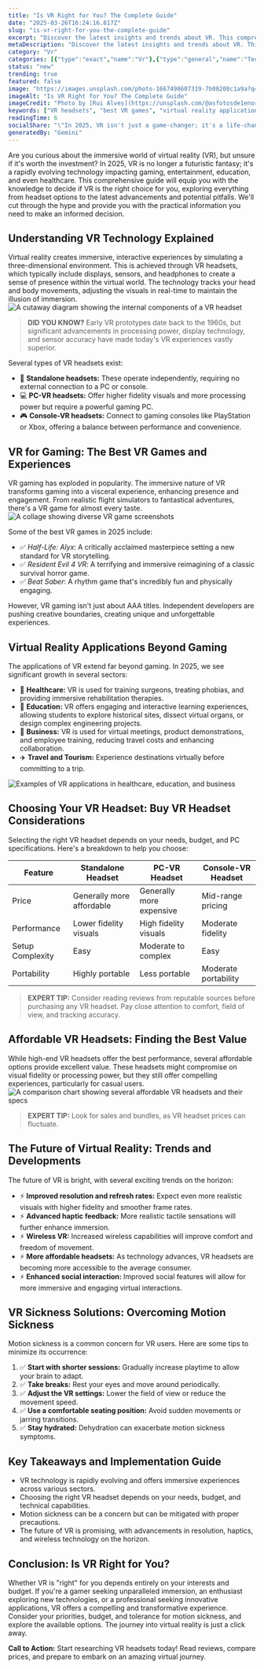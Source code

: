 ```yaml
---
title: "Is VR Right for You? The Complete Guide"
date: "2025-03-26T16:24:16.817Z"
slug: "is-vr-right-for-you-the-complete-guide"
excerpt: "Discover the latest insights and trends about VR. This comprehensive guide covers everything you need to know about VR in 2025."
metaDescription: "Discover the latest insights and trends about VR. This comprehensive guide covers everything you need to know about VR in 2025."
category: "Vr"
categories: [{"type":"exact","name":"Vr"},{"type":"general","name":"Technology"},{"type":"medium","name":"Computer Graphics"},{"type":"specific","name":"3D Modeling"},{"type":"niche","name":"Facial Animation"}]
status: "new"
trending: true
featured: false
image: "https://images.unsplash.com/photo-1667498607319-7b08208c1a9a?q=85&w=1200&fit=max&fm=webp&auto=compress"
imageAlt: "Is VR Right for You? The Complete Guide"
imageCredit: "Photo by [Rui Alves](https://unsplash.com/@asfotosde1enorme) on Unsplash"
keywords: ["VR headsets", "best VR games", "virtual reality applications", "VR technology explained", "buy VR headset", "affordable VR headsets", "future of virtual reality", "VR for gaming", "virtual reality experiences", "VR sickness solutions"]
readingTime: 6
socialShare: "\"In 2025, VR isn't just a game-changer; it's a life-changer, transforming education, healthcare, and business in ways we're only beginning to understand.\""
generatedBy: "Gemini"
---
```




Are you curious about the immersive world of virtual reality (VR), but unsure if it's worth the investment?  In 2025, VR is no longer a futuristic fantasy; it's a rapidly evolving technology impacting gaming, entertainment, education, and even healthcare. This comprehensive guide will equip you with the knowledge to decide if VR is the right choice for you, exploring everything from headset options to the latest advancements and potential pitfalls.  We'll cut through the hype and provide you with the practical information you need to make an informed decision.

## Understanding VR Technology Explained

Virtual reality creates immersive, interactive experiences by simulating a three-dimensional environment.  This is achieved through VR headsets, which typically include displays, sensors, and headphones to create a sense of presence within the virtual world.  The technology tracks your head and body movements, adjusting the visuals in real-time to maintain the illusion of immersion.  ![A cutaway diagram showing the internal components of a VR headset](https://images.unsplash.com/photo-1667498606907-1f53824a8105?q=85&w=1200&fit=max&fm=webp&auto=compress)

> **DID YOU KNOW?**  Early VR prototypes date back to the 1960s, but significant advancements in processing power, display technology, and sensor accuracy have made today's VR experiences vastly superior.

Several types of VR headsets exist:

* 🔑 **Standalone headsets:** These operate independently, requiring no external connection to a PC or console.
* 💻 **PC-VR headsets:** Offer higher fidelity visuals and more processing power but require a powerful gaming PC.
* 🎮 **Console-VR headsets:** Connect to gaming consoles like PlayStation or Xbox, offering a balance between performance and convenience.

## VR for Gaming: The Best VR Games and Experiences

VR gaming has exploded in popularity.  The immersive nature of VR transforms gaming into a visceral experience, enhancing presence and engagement.  From realistic flight simulators to fantastical adventures, there's a VR game for almost every taste. ![A collage showing diverse VR game screenshots](https://images.unsplash.com/photo-1667498607319-7b08208c1a9a?q=85&w=1200&fit=max&fm=webp&auto=compress)

Some of the best VR games in 2025 include:

* ✅ *Half-Life: Alyx*: A critically acclaimed masterpiece setting a new standard for VR storytelling.
* ✅ *Resident Evil 4 VR*: A terrifying and immersive reimagining of a classic survival horror game.
* ✅ *Beat Saber*: A rhythm game that's incredibly fun and physically engaging.

However, VR gaming isn't just about AAA titles.  Independent developers are pushing creative boundaries, creating unique and unforgettable experiences.

## Virtual Reality Applications Beyond Gaming

The applications of VR extend far beyond gaming.  In 2025, we see significant growth in several sectors:

* 🏥 **Healthcare:** VR is used for training surgeons, treating phobias, and providing immersive rehabilitation therapies.
* 🏢 **Education:**  VR offers engaging and interactive learning experiences, allowing students to explore historical sites, dissect virtual organs, or design complex engineering projects.
* 💼 **Business:**  VR is used for virtual meetings, product demonstrations, and employee training, reducing travel costs and enhancing collaboration.
* ✈️ **Travel and Tourism:** Experience destinations virtually before committing to a trip.

![Examples of VR applications in healthcare, education, and business](https://images.unsplash.com/photo-1617802690658-1173a812650d?q=85&w=1200&fit=max&fm=webp&auto=compress)

## Choosing Your VR Headset: Buy VR Headset Considerations

Selecting the right VR headset depends on your needs, budget, and PC specifications.  Here's a breakdown to help you choose:

| Feature          | Standalone Headset     | PC-VR Headset         | Console-VR Headset    |
|-----------------|-----------------------|-----------------------|-----------------------|
| Price            | Generally more affordable | Generally more expensive | Mid-range pricing      |
| Performance      | Lower fidelity visuals  | High fidelity visuals   | Moderate fidelity      |
| Setup Complexity | Easy                  | Moderate to complex    | Easy                  |
| Portability      | Highly portable         | Less portable           | Moderate portability    |

> **EXPERT TIP:** Consider reading reviews from reputable sources before purchasing any VR headset.  Pay close attention to comfort, field of view, and tracking accuracy.

## Affordable VR Headsets: Finding the Best Value

While high-end VR headsets offer the best performance, several affordable options provide excellent value.  These headsets might compromise on visual fidelity or processing power, but they still offer compelling experiences, particularly for casual users.  ![A comparison chart showing several affordable VR headsets and their specs](https://images.unsplash.com/photo-1737125165160-4761730ea3ac?q=85&w=1200&fit=max&fm=webp&auto=compress)

> **EXPERT TIP:** Look for sales and bundles, as VR headset prices can fluctuate.

## The Future of Virtual Reality: Trends and Developments

The future of VR is bright, with several exciting trends on the horizon:

* ⚡ **Improved resolution and refresh rates:**  Expect even more realistic visuals with higher fidelity and smoother frame rates.
* ⚡ **Advanced haptic feedback:**  More realistic tactile sensations will further enhance immersion.
* ⚡ **Wireless VR:**  Increased wireless capabilities will improve comfort and freedom of movement.
* ⚡ **More affordable headsets:**  As technology advances, VR headsets are becoming more accessible to the average consumer.
* ⚡ **Enhanced social interaction:**  Improved social features will allow for more immersive and engaging virtual interactions.

## VR Sickness Solutions: Overcoming Motion Sickness

Motion sickness is a common concern for VR users.  Here are some tips to minimize its occurrence:

1. ✅ **Start with shorter sessions:** Gradually increase playtime to allow your brain to adapt.
2. ✅ **Take breaks:**  Rest your eyes and move around periodically.
3. ✅ **Adjust the VR settings:**  Lower the field of view or reduce the movement speed.
4. ✅ **Use a comfortable seating position:**  Avoid sudden movements or jarring transitions.
5. ✅ **Stay hydrated:**  Dehydration can exacerbate motion sickness symptoms.

## Key Takeaways and Implementation Guide

* VR technology is rapidly evolving and offers immersive experiences across various sectors.
* Choosing the right VR headset depends on your needs, budget, and technical capabilities.
* Motion sickness can be a concern but can be mitigated with proper precautions.
* The future of VR is promising, with advancements in resolution, haptics, and wireless technology on the horizon.

## Conclusion: Is VR Right for You?

Whether VR is "right" for you depends entirely on your interests and budget. If you're a gamer seeking unparalleled immersion, an enthusiast exploring new technologies, or a professional seeking innovative applications, VR offers a compelling and transformative experience.  Consider your priorities, budget, and tolerance for motion sickness, and explore the available options.  The journey into virtual reality is just a click away.

**Call to Action:**  Start researching VR headsets today!  Read reviews, compare prices, and prepare to embark on an amazing virtual journey.

